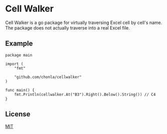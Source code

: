 # Cell Walker

Cell Walker is a go package for virtually traversing Excel cell by cell's name. The package does not actually traverse into a real Excel file.

## Example

```
package main

import (
	"fmt"

	"github.com/chonla/cellwalker"
)

func main() {
	fmt.Println(cellwalker.At("B3").Right().Below().String()) // C4
}
```

## License

[MIT](LICENSE)